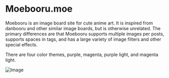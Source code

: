 # Moebooru.moe

Moebooru is an image board site for cute anime art. It is inspired from danbooru and other similar image boards, but is otherwise
unrelated. The primary differences are that Moebooru supports multiple images per posts, supports spaces in tags, and has a large
variety of image filters and other special effects. 

There are four color themes, purple, magenta, purple light, and magenta light.

![Image](https://github.com/Tenpi/Moebooru.moe/blob/main/assets/misc/readme.png?raw=true)